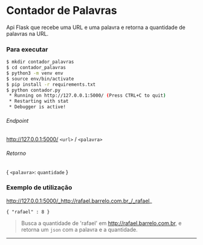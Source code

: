 # Contador de Palavras

Api Flask que recebe uma URL e uma palavra e retorna a quantidade de palavras na URL.

### Para executar
```sh
$ mkdir contador_palavras
$ cd contador_palavras
$ python3 -m venv env
$ source env/bin/activate
$ pip install -r requirements.txt
$ python contador.py
 * Running on http://127.0.0.1:5000/ (Press CTRL+C to quit)
 * Restarting with stat
 * Debugger is active!
```

###### Endpoint
http://127.0.0.1:5000/ `<url>` / `<palavra>`

###### Retorno
{ `<palavra>`: `quantidade` }

### Exemplo de utilização
http://127.0.0.1:5000/_http://rafael.barrelo.com.br_/_rafael_

`{ "rafael" : 8 }`

> Busca a quantidade de 'rafael' em http://rafael.barrelo.com.br, e retorna um `json` com a palavra e a quantidade.

---